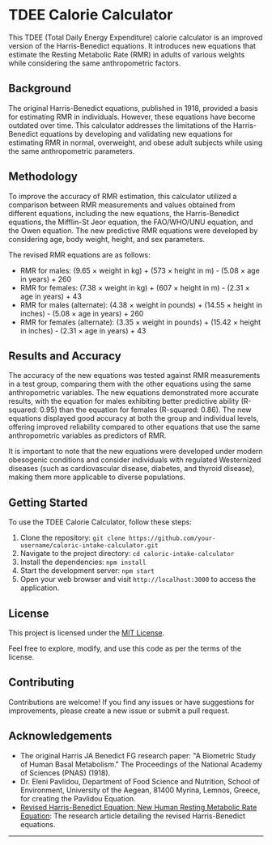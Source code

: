 # TDEE Calorie Calculator

This TDEE (Total Daily Energy Expenditure) calorie calculator is an improved version of the Harris-Benedict equations. It introduces new equations that estimate the Resting Metabolic Rate (RMR) in adults of various weights while considering the same anthropometric factors.

## Background

The original Harris-Benedict equations, published in 1918, provided a basis for estimating RMR in individuals. However, these equations have become outdated over time. This calculator addresses the limitations of the Harris-Benedict equations by developing and validating new equations for estimating RMR in normal, overweight, and obese adult subjects while using the same anthropometric parameters.

## Methodology

To improve the accuracy of RMR estimation, this calculator utilized a comparison between RMR measurements and values obtained from different equations, including the new equations, the Harris-Benedict equations, the Mifflin-St Jeor equation, the FAO/WHO/UNU equation, and the Owen equation. The new predictive RMR equations were developed by considering age, body weight, height, and sex parameters.

The revised RMR equations are as follows:

- RMR for males: (9.65 × weight in kg) + (573 × height in m) - (5.08 × age in years) + 260
- RMR for females: (7.38 × weight in kg) + (607 × height in m) - (2.31 × age in years) + 43
- RMR for males (alternate): (4.38 × weight in pounds) + (14.55 × height in inches) - (5.08 × age in years) + 260
- RMR for females (alternate): (3.35 × weight in pounds) + (15.42 × height in inches) - (2.31 × age in years) + 43

## Results and Accuracy

The accuracy of the new equations was tested against RMR measurements in a test group, comparing them with the other equations using the same anthropometric variables. The new equations demonstrated more accurate results, with the equation for males exhibiting better predictive ability (R-squared: 0.95) than the equation for females (R-squared: 0.86). The new equations displayed good accuracy at both the group and individual levels, offering improved reliability compared to other equations that use the same anthropometric variables as predictors of RMR.

It is important to note that the new equations were developed under modern obesogenic conditions and consider individuals with regulated Westernized diseases (such as cardiovascular disease, diabetes, and thyroid disease), making them more applicable to diverse populations.

## Getting Started

To use the TDEE Calorie Calculator, follow these steps:

1. Clone the repository: `git clone https://github.com/your-username/caloric-intake-calculator.git`
2. Navigate to the project directory: `cd caloric-intake-calculator`
3. Install the dependencies: `npm install`
4. Start the development server: `npm start`
5. Open your web browser and visit `http://localhost:3000` to access the application.

## License

This project is licensed under the [MIT License](LICENSE).

Feel free to explore, modify, and use this code as per the terms of the license.

## Contributing

Contributions are welcome! If you find any issues or have suggestions for improvements, please create a new issue or submit a pull request.

## Acknowledgements

- The original Harris JA Benedict FG research paper: "A Biometric Study of Human Basal Metabolism." The Proceedings of the National Academy of Sciences (PNAS) (1918).
- Dr. Eleni Pavlidou, Department of Food Science and Nutrition, School of Environment, University of the Aegean, 81400 Myrina, Lemnos, Greece, for creating the Pavlidou Equation.
- [Revised Harris-Benedict Equation: New Human Resting Metabolic Rate Equation](https://www.ncbi.nlm.nih.gov/pmc/articles/PMC9967803/): The research article detailing the revised Harris-Benedict equations.

---
